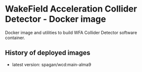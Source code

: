 # WakeField Acceleration Collider Detector - Docker image

Docker image and utilities to build WFA Collider Detector software container.

## History of deployed images

* latest version: spagan/wcd:main-alma9
